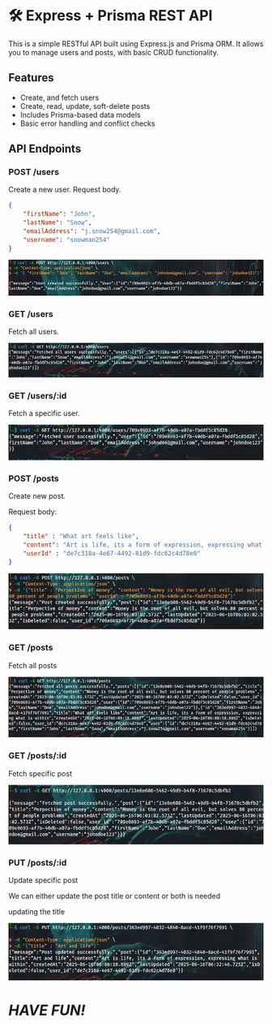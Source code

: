 # 🛠️ Express + Prisma REST API
This is a simple RESTful API built using Express.js and Prisma ORM. It allows you to manage users and posts, with basic CRUD functionality.

##  Features
- Create, and fetch users
- Create, read, update, soft-delete posts
- Includes Prisma-based data models
- Basic error handling and conflict checks

## API Endpoints

### POST /users

Create a new user.
Request body.

```json
{   
    "firstName": "John", 
    "lastName": "Snow", 
    "emailAddress": "j.snow254@gmail.com",
    "username": "snowman254"
}
```

![](./images/post-user.png)

### GET /users
Fetch all users.

![](./images/fetch-all-users.png)

### GET /users/:id
Fetch a specific user.

![](./images/fetch-specific-user.png)

### POST /posts
Create new post.

Request body: 

```json
{ 
    "title" : "What art feels like", 
    "content": "Art is life, its a form of expression, expressing what is within", 
    "userId" : "de7c318a-4e67-4492-81d9-fdc62c4d78e0"
}
```
![](./images/create-post.png)

### GET /posts
Fetch all posts

![](./images/fetch-all-posts.png)

### GET /posts/:id
Fetch specific post

![](./images/fetch-specific-post.png)

### PUT /posts/:id
Update specific post

We can either update the post title or content or both is needed

updating the title

![](./images/update-post.png)

# **_HAVE FUN!_**